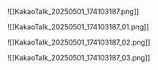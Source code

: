 ![[KakaoTalk_20250501_174103187.png]]

![[KakaoTalk_20250501_174103187_01.png]]

![[KakaoTalk_20250501_174103187_02.png]]

![[KakaoTalk_20250501_174103187_03.png]]
